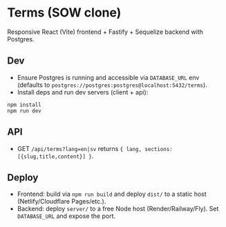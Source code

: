# Terms (SOW clone)

Responsive React (Vite) frontend + Fastify + Sequelize backend with Postgres.

## Dev

- Ensure Postgres is running and accessible via `DATABASE_URL` env (defaults to `postgres://postgres:postgres@localhost:5432/terms`).
- Install deps and run dev servers (client + api):

```
npm install
npm run dev
```

## API

- GET `/api/terms?lang=en|sv` returns `{ lang, sections: [{slug,title,content}] }`.

## Deploy

- Frontend: build via `npm run build` and deploy `dist/` to a static host (Netlify/Cloudflare Pages/etc.).
- Backend: deploy `server/` to a free Node host (Render/Railway/Fly). Set `DATABASE_URL` and expose the port.
